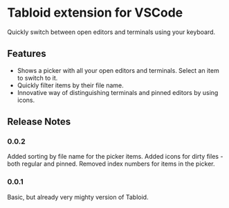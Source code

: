 # Tabloid extension for VSCode

Quickly switch between open editors and terminals using your keyboard.

## Features

- Shows a picker with all your open editors and terminals. Select an item to switch to it.
- Quickly filter items by their file name.
- Innovative way of distinguishing terminals and pinned editors by using icons.

## Release Notes

### 0.0.2

Added sorting by file name for the picker items.
Added icons for dirty files - both regular and pinned.
Removed index numbers for items in the picker.

### 0.0.1

Basic, but already very mighty version of Tabloid.
